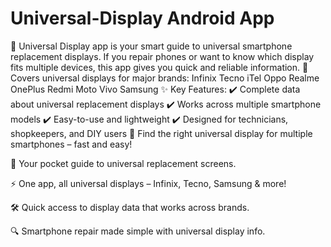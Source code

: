 # Universal-Display Android App
🔧 Universal Display app is your smart guide to universal smartphone replacement displays. If you repair phones or want to know which display fits multiple devices, this app gives you quick and reliable information.
📱 Covers universal displays for major brands:
Infinix
Tecno
iTel
Oppo
Realme
OnePlus
Redmi
Moto
Vivo
Samsung
✨ Key Features:
✔️ Complete data about universal replacement displays
✔️ Works across multiple smartphone models
✔️ Easy-to-use and lightweight
✔️ Designed for technicians, shopkeepers, and DIY users
🔧 Find the right universal display for multiple smartphones – fast and easy!

📱 Your pocket guide to universal replacement screens.

⚡ One app, all universal displays – Infinix, Tecno, Samsung & more!

🛠️ Quick access to display data that works across brands.

🔍 Smartphone repair made simple with universal display info.
